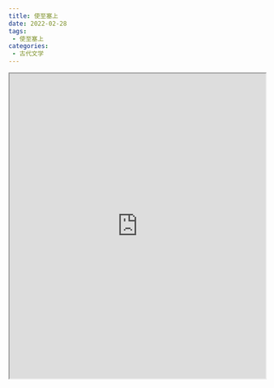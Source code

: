 ```yaml
---
title: 使至塞上
date: 2022-02-28
tags:
 - 使至塞上
categories:
 - 古代文学
---
```




<iframe src="https://study-doc.yourtools.icu/pdf/web/viewer.html?file=https://vkceyugu.cdn.bspapp.com/VKCEYUGU-e9075d72-0451-48df-afe1-d46932ae4554/5766b1c3-5c7a-4f90-b904-309563c523de.pdf" width="100%" height="600px"></iframe>
